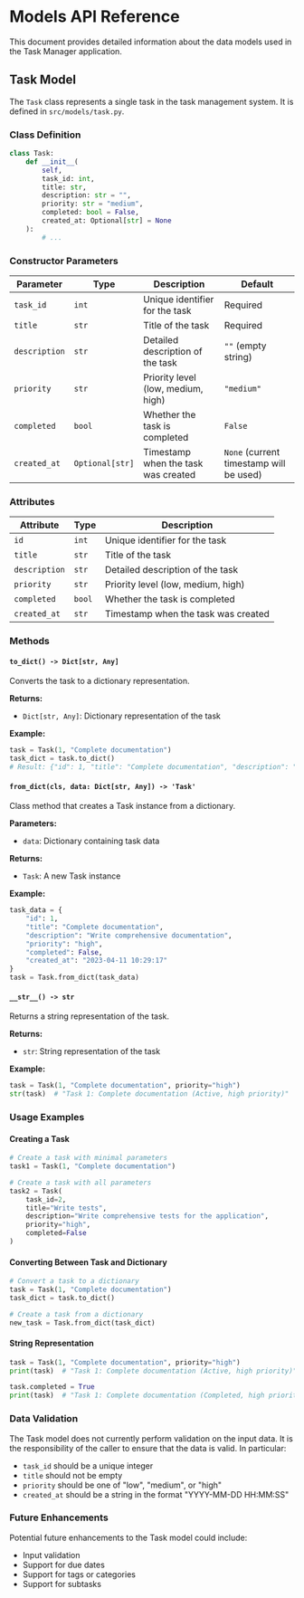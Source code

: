 # Models API Reference

This document provides detailed information about the data models used in the Task Manager application.

## Task Model

The `Task` class represents a single task in the task management system. It is defined in `src/models/task.py`.

### Class Definition

```python
class Task:
    def __init__(
        self,
        task_id: int,
        title: str,
        description: str = "",
        priority: str = "medium",
        completed: bool = False,
        created_at: Optional[str] = None
    ):
        # ...
```

### Constructor Parameters

| Parameter | Type | Description | Default |
|-----------|------|-------------|---------|
| `task_id` | `int` | Unique identifier for the task | Required |
| `title` | `str` | Title of the task | Required |
| `description` | `str` | Detailed description of the task | `""` (empty string) |
| `priority` | `str` | Priority level (low, medium, high) | `"medium"` |
| `completed` | `bool` | Whether the task is completed | `False` |
| `created_at` | `Optional[str]` | Timestamp when the task was created | `None` (current timestamp will be used) |

### Attributes

| Attribute | Type | Description |
|-----------|------|-------------|
| `id` | `int` | Unique identifier for the task |
| `title` | `str` | Title of the task |
| `description` | `str` | Detailed description of the task |
| `priority` | `str` | Priority level (low, medium, high) |
| `completed` | `bool` | Whether the task is completed |
| `created_at` | `str` | Timestamp when the task was created |

### Methods

#### `to_dict() -> Dict[str, Any]`

Converts the task to a dictionary representation.

**Returns:**
- `Dict[str, Any]`: Dictionary representation of the task

**Example:**
```python
task = Task(1, "Complete documentation")
task_dict = task.to_dict()
# Result: {"id": 1, "title": "Complete documentation", "description": "", "priority": "medium", "completed": False, "created_at": "2023-04-11 10:29:17"}
```

#### `from_dict(cls, data: Dict[str, Any]) -> 'Task'`

Class method that creates a Task instance from a dictionary.

**Parameters:**
- `data`: Dictionary containing task data

**Returns:**
- `Task`: A new Task instance

**Example:**
```python
task_data = {
    "id": 1,
    "title": "Complete documentation",
    "description": "Write comprehensive documentation",
    "priority": "high",
    "completed": False,
    "created_at": "2023-04-11 10:29:17"
}
task = Task.from_dict(task_data)
```

#### `__str__() -> str`

Returns a string representation of the task.

**Returns:**
- `str`: String representation of the task

**Example:**
```python
task = Task(1, "Complete documentation", priority="high")
str(task)  # "Task 1: Complete documentation (Active, high priority)"
```

### Usage Examples

#### Creating a Task

```python
# Create a task with minimal parameters
task1 = Task(1, "Complete documentation")

# Create a task with all parameters
task2 = Task(
    task_id=2,
    title="Write tests",
    description="Write comprehensive tests for the application",
    priority="high",
    completed=False
)
```

#### Converting Between Task and Dictionary

```python
# Convert a task to a dictionary
task = Task(1, "Complete documentation")
task_dict = task.to_dict()

# Create a task from a dictionary
new_task = Task.from_dict(task_dict)
```

#### String Representation

```python
task = Task(1, "Complete documentation", priority="high")
print(task)  # "Task 1: Complete documentation (Active, high priority)"

task.completed = True
print(task)  # "Task 1: Complete documentation (Completed, high priority)"
```

### Data Validation

The Task model does not currently perform validation on the input data. It is the responsibility of the caller to ensure that the data is valid. In particular:

- `task_id` should be a unique integer
- `title` should not be empty
- `priority` should be one of "low", "medium", or "high"
- `created_at` should be a string in the format "YYYY-MM-DD HH:MM:SS"

### Future Enhancements

Potential future enhancements to the Task model could include:

- Input validation
- Support for due dates
- Support for tags or categories
- Support for subtasks